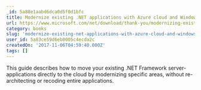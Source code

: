 ```yaml
---
_id: 5a88e1aabd6dca0d5f0d1bfc
title: Modernize existing .NET applications with Azure cloud and Windows Containers
url: https://www.microsoft.com/net/download/thank-you/modernizing-existing-net-apps-ebook
category: books
slug: 'modernize-existing-net-applications-with-azure-cloud-and-windows-containers'
user_id: 5a83ce59d6eb0005c4ecda2c
createdOn: '2017-11-06T04:59:40.000Z'
tags: []
---
```


This guide describes how to move your existing .NET Framework server-applications directly to the cloud by modernizing specific areas, without re-architecting or recoding entire applications.
